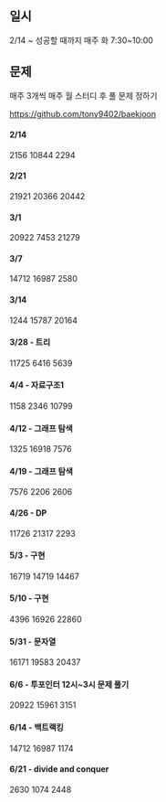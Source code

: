 ## 일시
2/14 ~ 성공할 때까지
매주 화 7:30~10:00

## 문제
매주 3개씩
매주 월 스터디 후 풀 문제 정하기

https://github.com/tony9402/baekjoon

#### 2/14
2156
10844
2294

#### 2/21
21921
20366
20442

#### 3/1
20922
7453
21279

#### 3/7
14712
16987
2580

#### 3/14
1244
15787
20164

#### 3/28 - 트리
11725
6416
5639

#### 4/4 - 자료구조1
1158
2346
10799

#### 4/12 - 그래프 탐색
1325
16918
7576

#### 4/19 - 그래프 탐색
7576
2206
2606

#### 4/26 - DP
11726
21317
2293

#### 5/3 - 구현
16719
14719
14467

#### 5/10 - 구현
4396
16926
22860

#### 5/31 - 문자열
16171
19583
20437

#### 6/6 - 투포인터 12시~3시 문제 풀기
20922
15961
3151

#### 6/14 - 백트랙킹
14712
16987
1174

#### 6/21 - divide and conquer
2630
1074
2448
